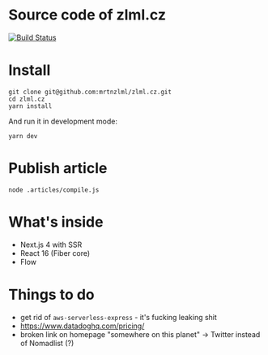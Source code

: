 # Source code of zlml.cz

[![Build Status](https://travis-ci.org/mrtnzlml/zlml.cz.svg?branch=master)](https://travis-ci.org/mrtnzlml/zlml.cz)

# Install

```
git clone git@github.com:mrtnzlml/zlml.cz.git
cd zlml.cz
yarn install
```

And run it in development mode:

```
yarn dev
```

# Publish article

```
node .articles/compile.js
```

# What's inside

- Next.js 4 with SSR
- React 16 (Fiber core)
- Flow

# Things to do

- get rid of `aws-serverless-express` - it's fucking leaking shit
- https://www.datadoghq.com/pricing/
- broken link on homepage "somewhere on this planet" -> Twitter instead of Nomadlist (?)

